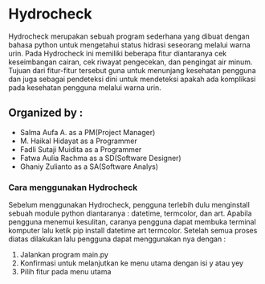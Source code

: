 # Hydrocheck

Hydrocheck merupakan sebuah program sederhana yang dibuat dengan bahasa python untuk mengetahui status hidrasi seseorang melalui warna urin. Pada Hydrocheck ini memiliki beberapa fitur diantaranya cek keseimbangan cairan, cek riwayat pengecekan, dan pengingat air minum. Tujuan dari fitur-fitur tersebut guna untuk menunjang kesehatan pengguna dan juga sebagai pendeteksi dini untuk mendeteksi apakah ada komplikasi pada kesehatan pengguna melalui warna urin.

## Organized by :
- Salma Aufa A. as a PM(Project Manager)
- M. Haikal Hidayat as a Programmer
- Fadli Sutaji Muidita as a Programmer
- Fatwa Aulia Rachma as a SD(Software Designer)
- Ghaniy Zulianto as a SA(Software Analys)

### Cara menggunakan Hydrocheck 
Sebelum menggunakan Hydrocheck, pengguna terlebih dulu menginstall sebuah module python diantaranya : datetime, termcolor, dan art. Apabila pengguna menemui kesulitan, caranya pengguna dapat membuka terminal komputer lalu ketik pip install datetime art termcolor. Setelah semua proses diatas dilakukan lalu pengguna dapat menggunakan nya dengan :

1. Jalankan program main.py
2. Konfirmasi untuk melanjutkan ke menu utama dengan isi y atau yey
3. Pilih fitur pada menu utama

